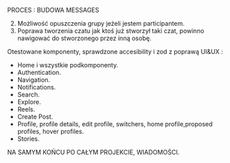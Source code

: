 PROCES : BUDOWA MESSAGES

2. Możliwość opuszczenia grupy jeżeli jestem participantem.
3. Poprawa tworzenia czatu jak ktoś już stworzył taki czat, powinno nawigować do stworzonego przez inną osobę.

Otestowane komponenty, sprawdzone accesibility i zod z poprawą UI&UX :

- Home i wszystkie podkomponenty.
- Authentication.
- Navigation.
- Notifications.
- Search.
- Explore.
- Reels.
- Create Post.
- Profile, profile details, edit profile, switchers, home profile,proposed profiles, hover profiles.
- Stories.

NA SAMYM KOŃCU PO CAŁYM PROJEKCIE, WIADOMOŚCI.
